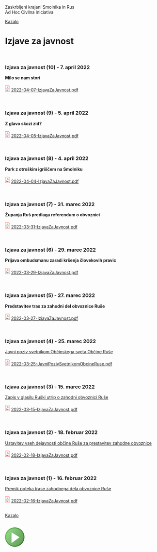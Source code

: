 
Zaskrbljeni krajani Smolnika in Rus
<br/>
Ad Hoc Civilna Iniciativa 

[Kazalo](index.md)

# Izjave za javnost
<br/>


### Izjava za javnost (10) - 7. april 2022
<!-- [Milo se nam stori](2022-04-07-IzjavaZaJavnost.md) -->
**Milo se nam stori**
<br/>
<br/>
![PDF](./pic/pdf16.png)
[2022-04-07-IzjavaZaJavnost.pdf](./pdf/2022-04-07-IzjavaZaJavnost.pdf)	
<br/>
<br/>


### Izjava za javnost (9) - 5. april 2022
<!-- [Z glavo skozi zid?](2022-04-05-IzjavaZaJavnost.md) -->
**Z glavo skozi zid?**
<br/>
<br/>
![PDF](./pic/pdf16.png)
[2022-04-05-IzjavaZaJavnost.pdf](./pdf/2022-04-05-IzjavaZaJavnost.pdf)	
<br/>
<br/>


### Izjava za javnost (8) - 4. april 2022
<!-- [Park z otroškim igriščem na Smolniku](2022-04-04-IzjavaZaJavnost.md) -->
**Park z otroškim igriščem na Smolniku**
<br/>
<br/>
![PDF](./pic/pdf16.png)
[2022-04-04-IzjavaZaJavnost.pdf](./pdf/2022-04-04-IzjavaZaJavnost.pdf)	
<br/>
<br/>


<!-- ### Odprto pismo (7.5) - 1. april 2022 -->
<!-- [Odprto pismo časniku Večer](2022-04-01-OdprtoPismo.md) -->
<!-- **Odprto pismo časniku Večer** -->
<!-- <br/> -->
<!-- <br/> -->
<!-- ![PDF](./pic/pdf16.png) -->
<!-- [2022-03-31-OdprtoPismo.pdf](./pdf/2022-03-31-OdprtoPismo.pdf)	 -->
<!-- <br/> -->
<!-- <br/> -->


### Izjava za javnost (7) - 31. marec 2022
<!-- [Županja Ruš predlaga referendum o obvoznici](2022-03-31-IzjavaZaJavnost.md) -->
**Županja Ruš predlaga referendum o obvoznici**
<br/>
<br/>
![PDF](./pic/pdf16.png)
[2022-03-31-IzjavaZaJavnost.pdf](./pdf/2022-03-31-IzjavaZaJavnost.pdf)	
<br/>
<br/>


### Izjava za javnost (6) - 29. marec 2022
<!-- [Prijava ombudsmanu zaradi kršenja človekovih pravic](2022-03-27-IzjavaZaJavnost.md) -->
**Prijava ombudsmanu zaradi kršenja človekovih pravic**
<br/>
<br/>
![PDF](./pic/pdf16.png)
[2022-03-29-IzjavaZaJavnost.pdf](./pdf/2022-03-29-IzjavaZaJavnost.pdf)	
<br/>
<br/>

### Izjava za javnost (5) - 27. marec 2022
<!-- [Predstavitev tras za zahodni del obvoznice Ruše](2022-03-27-IzjavaZaJavnost.md) -->
**Predstavitev tras za zahodni del obvoznice Ruše**
<br/>
<br/>
![PDF](./pic/pdf16.png)
[2022-03-27-IzjavaZaJavnost.pdf](./pdf/2022-03-27-IzjavaZaJavnost.pdf)	
<br/>
<br/>

### Izjava za javnost (4) - 25. marec 2022
[Javni poziv svetnikom Občinskega sveta Občine Ruše](2022-03-25-JavniPozivSvetnikomObcineRuse.md)
<br/>
<br/>
![PDF](./pic/pdf16.png)
[2022-03-25-JavniPozivSvetnikomObcineRuse.pdf](./pdf/2022-03-25-JavniPozivSvetnikomObcineRuse.pdf)	
<br/>
<br/>


### Izjava za javnost (3) - 15. marec 2022
[Zapis v glasilu Ruški utrip o zahodni obvoznici Ruše](2022-03-15-IzjavaZaJavnost.md)
<br/>
<br/>
![PDF](./pic/pdf16.png)
[2022-03-15-IzjavaZaJavnost.pdf](./pdf/2022-03-15-IzjavaZaJavnost.pdf)	
<br/>
<br/>

	
### Izjava za javnost (2) - 18. februar 2022
[Ustavitev vseh dejavnosti občine Ruše za prestavitev zahodne obvoznice](2022-02-18-IzjavaZaJavnost.md)
<br/>
<br/>
![PDF](./pic/pdf16.png)
[2022-02-18-IzjavaZaJavnost.pdf](./pdf/2022-02-18-IzjavaZaJavnost.pdf)	
<br/>
<br/>
	
### Izjava za javnost (1) - 16. februar 2022
[Premik poteka trase zahodnega dela obvoznice Ruše](2022-02-16-IzjavaZaJavnost.md)
<br/>
<br/>
![PDF](./pic/pdf16.png)
[2022-02-16-IzjavaZaJavnost.pdf](./pdf/2022-02-16-IzjavaZaJavnost.pdf)
<br/>
<br/>


[Kazalo](index.md)
<br/>
<br/>

![GIT](./pic/status_work_green_64x64.png)